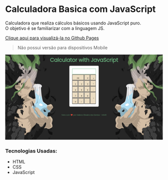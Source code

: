 # Calculadora Basica com JavaScript
<p>Calculadora que realiza cálculos básicos usando JavaScript puro. <br> O objetivo é se familiarizar com a linguagem JS.</p>

<a href="https://helenaoliveira366.github.io/Calculadora-Basica-com-JavaScript/">Clique aqui para visualizá-la no Github Pages</a>

> Não possui versão para dispositivos Mobile 

<img src="CapaProjetoCalculadoraJS.png">

### Tecnologias Usadas:
<ul>
  <li>HTML</li>
  <li>CSS</li>
  <li>JavaScript</li>
</ul>
